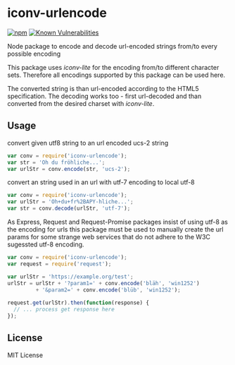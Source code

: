 # iconv-urlencode

[![npm](https://img.shields.io/npm/v/iconv-urlencode.svg)](https://www.npmjs.com/package/iconv-urlencode)
[![Known Vulnerabilities](https://snyk.io/test/github/trilobyte-berlin/node-iconv-urlencode/badge.svg)](https://snyk.io/test/github/trilobyte-berlin/node-iconv-urlencode)

Node package to encode and decode url-encoded strings from/to every possible encoding

This package uses *iconv-lite* for the encoding from/to different character sets. Therefore 
all encodings supported by this package can be used here.

The converted string is than url-encoded according to the HTML5 specification. The decoding 
works too - first url-decoded and than converted from the desired charset with *iconv-lite*.

## Usage

convert given utf8 string to an url encoded ucs-2 string

```javascript
var conv = require('iconv-urlencode');
var str = 'Oh du fröhliche...';
var urlStr = conv.encode(str, 'ucs-2');
```

convert an string used in an url with utf-7 encoding to local utf-8

```javascript
var conv = require('iconv-urlencode');
var urlStr = 'Oh+du+fr%2BAPY-hliche...';
var str = conv.decode(urlStr, 'utf-7');
```

As Express, Request and Request-Promise packages insist of using utf-8 as the encoding for urls
this package must be used to manually create the url params for some strange web services that do not
adhere to the W3C sugessted utf-8 encoding.

```javascript
var conv = require('iconv-urlencode');
var request = require('request');

var urlStr = 'https://example.org/test';
urlStr = urlStr + '?param1=' + conv.encode('bläh', 'win1252') 
         + '&param2=' + conv.encode('blüb', 'win1252');
         
request.get(urlStr).then(function(response) {
  // ... process get response here
});

```

## License

MIT License

